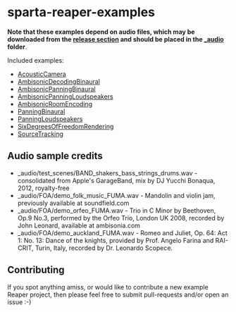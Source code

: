# sparta-reaper-examples

**Note that these examples depend on audio files, which may be downloaded from the [release section](https://github.com/leomccormack/sparta-reaper-examples/releases) and should be placed in the [_audio](_audio/) folder**.

Included examples:
* [AcousticCamera](AcousticCamera)
* [AmbisonicDecodingBinaural](AmbisonicDecodingBinaural)
* [AmbisonicPanningBinaural](AmbisonicPanningBinaural)
* [AmbisonicPanningLoudspeakers](AmbisonicPanningLoudspeakers)
* [AmbisonicRoomEncoding](AmbisonicRoomEncoding)
* [PanningBinaural](PanningBinaural)
* [PanningLoudspeakers](PanningLoudspeakers)
* [SixDegreesOfFreedomRendering](SixDegreesOfFreedomRendering)
* [SourceTracking](SourceTracking)

## Audio sample credits

* _audio/test_scenes/BAND_shakers_bass_strings_drums.wav - consolidated from Apple's GarageBand, mix by DJ Yucchi Bonaqua, 2012, royalty-free
* _audio/FOA/demo_folk_music_FUMA.wav - Mandolin and violin jam, previously available at soundfield.com
* _audio/FOA/demo_orfeo_FUMA.wav - Trio in C Minor by Beethoven, Op.9 No.3, performed by the Orfeo Trio, London UK 2008, recorded by John Leonard, available at ambisonia.com
* _audio/FOA/demo_auckland_FUMA.wav - Romeo and Juliet, Op. 64: Act 1: No. 13: Dance of the knights, provided by Prof. Angelo Farina and RAI-CRIT, Turin, Italy, recorded by Dr. Leonardo Scopece. 

## Contributing

If you spot anything amiss, or would like to contribute a new example Reaper project, then please feel free to submit pull-requests and/or open an issue :-) 
